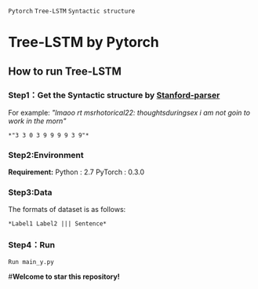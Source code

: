 `Pytorch` `Tree-LSTM` `Syntactic structure`
# **Tree-LSTM by Pytorch**
## **How to run Tree-LSTM**


### Step1：Get the Syntactic structure by [Stanford-parser](https://nlp.stanford.edu/software/lex-parser.shtml)

For example:
    *"lmaoo rt msrhotorical22: thoughtsduringsex i am not goin to work in the morn"*
  
    *"3 3 0 3 9 9 9 9 3 9"*

### Step2:Environment
**Requirement:**
    Python : 2.7
    PyTorch : 0.3.0

### Step3:Data
The formats of dataset is as follows:

    *Label1 Label2 ||| Sentence*

### Step4：Run

    Run main_y.py


#**Welcome to star this repository!**
